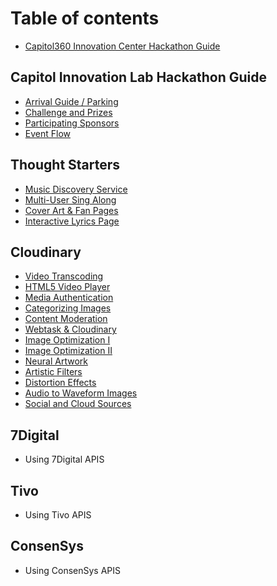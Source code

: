 # Table of contents

* [Capitol360 Innovation Center Hackathon Guide](README.md)

## Capitol Innovation Lab Hackathon Guide

* [Arrival Guide / Parking](capitol-innovation-lab-hackathon-guide/arrival-guide.md)
* [Challenge and Prizes](capitol-innovation-lab-hackathon-guide/challenge-and-prizes.md)
* [Participating Sponsors](capitol-innovation-lab-hackathon-guide/participating-sponsors.md)
* [Event Flow](capitol-innovation-lab-hackathon-guide/event-flow.md)

## Thought Starters

* [Music Discovery Service](thought-starters/music-discovery-service.md)
* [Multi-User Sing Along](thought-starters/multi-user-sing-along.md)
* [Cover Art & Fan Pages](thought-starters/cover-art-and-fan-pages.md)
* [Interactive Lyrics Page](thought-starters/interactive-lyrics-page.md)

## Cloudinary

* [Video Transcoding](cloudinary/video-transcoding.md)
* [HTML5 Video Player](cloudinary/html5-video-player.md)
* [Media Authentication](cloudinary/media-authentication.md)
* [Categorizing Images](cloudinary/categorizing-images.md)
* [Content Moderation](cloudinary/content-moderation.md)
* [Webtask & Cloudinary](cloudinary/webtask-and-cloudinary.md)
* [Image Optimization I](cloudinary/image-optimization-i.md)
* [Image Optimization II](cloudinary/image-optimization-ii.md)
* [Neural Artwork](cloudinary/neural-artwork.md)
* [Artistic Filters](cloudinary/artistic-filters.md)
* [Distortion Effects](cloudinary/distortion-effects.md)
* [Audio to Waveform Images](cloudinary/audio-to-waveform-images.md)
* [Social and Cloud Sources](cloudinary/social-and-cloud-sources.md)

## 7Digital

* Using 7Digital APIS

## Tivo

* Using Tivo APIS

## ConsenSys

* Using ConsenSys APIS

